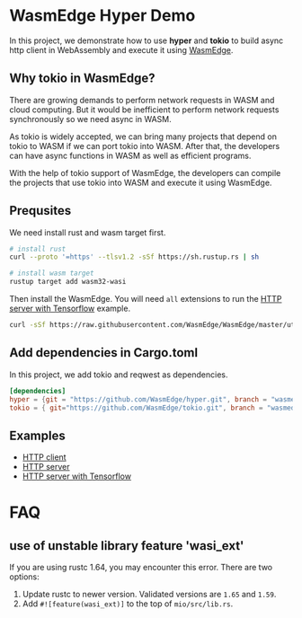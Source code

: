 # WasmEdge Hyper Demo

In this project, we demonstrate how to use **hyper** and **tokio** to build async http client in WebAssembly and execute it using [WasmEdge]("https://github.com/WasmEdge/WasmEdge").

## Why tokio in WasmEdge?

There are growing demands to perform network requests in WASM and cloud computing. But it would be inefficient to perform network requests synchronously so we need async in WASM. 

As tokio is widely accepted, we can bring many projects that depend on tokio to WASM if we can port tokio into WASM. After that, the developers can have async functions in WASM as well as efficient programs.

With the help of tokio support of WasmEdge, the developers can compile the projects that use tokio into WASM and execute it using WasmEdge.


## Prequsites

We need install rust and wasm target first.

```bash 
# install rust 
curl --proto '=https' --tlsv1.2 -sSf https://sh.rustup.rs | sh

# install wasm target 
rustup target add wasm32-wasi
```

Then install the WasmEdge. You will need `all` extensions to run the [HTTP server with Tensorflow](server-tflite/README.md) example.

```bash
curl -sSf https://raw.githubusercontent.com/WasmEdge/WasmEdge/master/utils/install.sh | bash -s -- -e all
```

## Add dependencies in **Cargo.toml**

In this project, we add tokio and reqwest as dependencies.

```toml
[dependencies]
hyper = {git = "https://github.com/WasmEdge/hyper.git", branch = "wasmedge", features = ["http1", "server"]}
tokio = { git="https://github.com/WasmEdge/tokio.git", branch = "wasmedge", features=["rt", "macros", "net", "time"]}
```

## Examples

* [HTTP client](client/README.md) 
* [HTTP server](server/README.md) 
* [HTTP server with Tensorflow](server-tflite/README.md) 

# FAQ

## use of unstable library feature 'wasi_ext'

If you are using rustc 1.64, you may encounter this error. There are two options:

1. Update rustc to newer version. Validated versions are `1.65` and `1.59`.
2. Add `#![feature(wasi_ext)]` to the top of `mio/src/lib.rs`.

